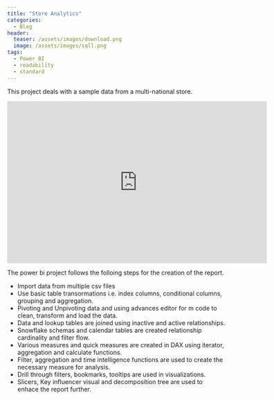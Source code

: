 ```yaml
---
title: "Store Analytics"
categories:
  - Blog
header:
  teaser: /assets/images/download.png
  image: /assets/images/sqll.png
tags:
  - Power BI
  - readability
  - standard
---
```

This project deals with a sample data from a multi-national store.

<iframe width="600" height="373.5" src="https://app.powerbi.com/view?r=eyJrIjoiNGU0MWFjNzQtMWMzZS00MTQ5LTkwNDgtYTk5Y2NlMmZjMWZmIiwidCI6IjhhYjFmYjMzLTI2MWUtNDUyOC04ZjU0LTE5NGUzNWZmNzlmNSJ9" frameborder="0" allowFullScreen="true"></iframe>

The power bi project follows the folloing steps for the creation of the report.
- Import data from multiple csv files
- Use basic table transormations i.e. index columns, conditional columns, grouping and aggregation.
- Pivoting and Unpivoting data and using advances editor for m code to clean, transform and load the data.
- Data and lookup tables are joined using inactive and active relationships.
- Snowflake schemas and calendar tables are created relationship cardinality and filter flow.
- Various measures and quick measures are created in DAX using iterator, aggregation and calculate functions.
- Filter, aggregation and time intelligence functions are used to create the necessary measure for analysis.
- Drill through filters, bookmarks, tooltips are used in visualizations.
- Slicers, Key influencer visual and decomposition tree are used to enhace the report further.
	